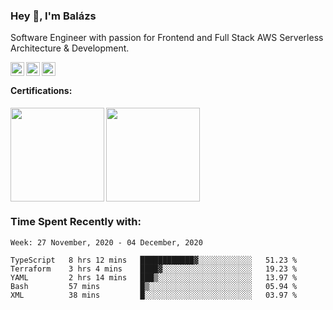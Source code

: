 ### Hey 👋, I'm Balázs

Software Engineer with passion for Frontend and Full Stack AWS Serverless Architecture & Development.

<a href="https://www.linkedin.com/in/balazsburi/" target="_blank">
  <img align="left" alt="Balázs's LinkdeIn" width="22px" src="https://cdn.jsdelivr.net/npm/simple-icons@v3/icons/linkedin.svg" />
</a>
<a href="https://twitter.com/BuriB/" target="_blank">
  <img align="left" alt="Balázs's Instagram" width="22px" src="https://cdn.jsdelivr.net/npm/simple-icons@v3/icons/twitter.svg" />
</a>
<a href="https://stackoverflow.com/users/1720437/burib" target="_blank">
  <img align="left" alt="Balázs's stackoverflow" width="22px" src="https://cdn.jsdelivr.net/npm/simple-icons@v3/icons/stackoverflow.svg" />
</a>

<br>
 
#### Certifications:
<a href="https://www.youracclaim.com/badges/117038d0-e05e-45a7-872a-fd7aea41116d?source=github_profile" target="_blank"><img src="https://user-images.githubusercontent.com/956227/89123714-bb121800-d4d1-11ea-8475-ac6f19dfb4f6.png" width="150" height="150" align="left" /></a>

<a href="https://www.youracclaim.com/badges/9637581d-823c-44c5-b32c-cc5868fec2ac?source=github_profile" target="_blank"><img src="https://user-images.githubusercontent.com/956227/99945861-b53c8d00-2d75-11eb-9379-a5b2e24ef82c.png" width="150" height="150"  /></a>




### Time Spent Recently with:

<!--START_SECTION:waka-->
```text
Week: 27 November, 2020 - 04 December, 2020

TypeScript   8 hrs 12 mins   ████████████▓░░░░░░░░░░░░   51.23 % 
Terraform    3 hrs 4 mins    ████▓░░░░░░░░░░░░░░░░░░░░   19.23 % 
YAML         2 hrs 14 mins   ███▒░░░░░░░░░░░░░░░░░░░░░   13.97 % 
Bash         57 mins         █▒░░░░░░░░░░░░░░░░░░░░░░░   05.94 % 
XML          38 mins         █░░░░░░░░░░░░░░░░░░░░░░░░   03.97 % 
```
<!--END_SECTION:waka-->

<br /><br />


<!--
**burib/burib** is a ✨ _special_ ✨ repository because its `README.md` (this file) appears on your GitHub profile.

Here are some ideas to get you started:

- 🔭 I’m currently working on ...
- 🌱 I’m currently learning ...
- 👯 I’m looking to collaborate on ...
- 🤔 I’m looking for help with ...
- 💬 Ask me about ...
- 📫 How to reach me: ...
- 😄 Pronouns: ...
- ⚡ Fun fact: ...
-->
